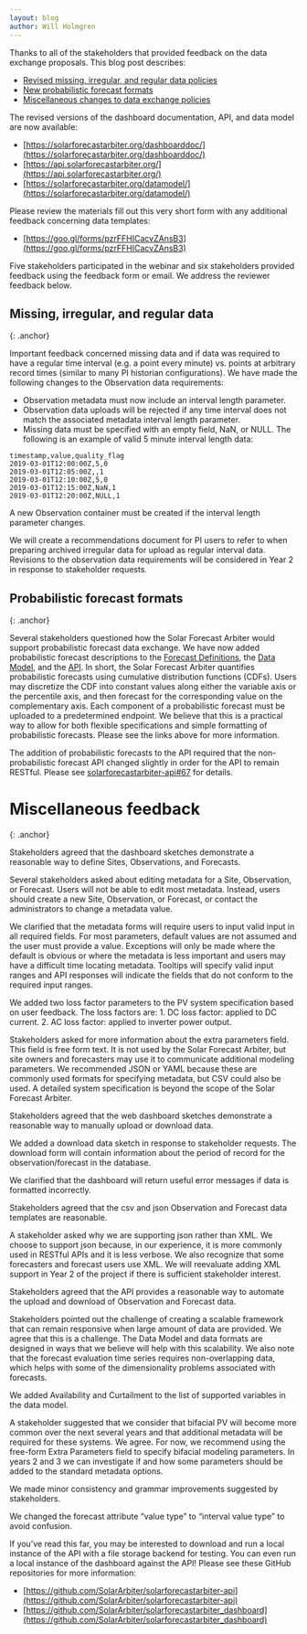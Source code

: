 ```yaml
---
layout: blog
author: Will Holmgren
---
```


Thanks to all of the stakeholders that provided feedback on the data exchange proposals. This blog post describes:

* [Revised missing, irregular, and regular data policies](#missing-irregular-and-regular-data)
* [New probabilistic forecast formats](#probabilistic-forecast-formats)
* [Miscellaneous changes to data exchange policies](#miscellaneous-feedback)

The revised versions of the dashboard documentation, API, and data model are now available:

* [https://solarforecastarbiter.org/dashboarddoc/](https://solarforecastarbiter.org/dashboarddoc/)
* [https://api.solarforecastarbiter.org/](https://api.solarforecastarbiter.org/)
* [https://solarforecastarbiter.org/datamodel/](https://solarforecastarbiter.org/datamodel/)

Please review the materials fill out this very short form with any additional feedback concerning data templates:

* [https://goo.gl/forms/pzrFFHICacvZAnsB3](https://goo.gl/forms/pzrFFHICacvZAnsB3)

Five stakeholders participated in the webinar and six stakeholders provided feedback using the feedback form or email. We address the reviewer feedback below.


## Missing, irregular, and regular data
{: .anchor}

Important feedback concerned missing data and if data was required to have a regular time interval (e.g. a point every minute) vs. points at arbitrary record times (similar to many PI historian configurations). We have made the following changes to the Observation data requirements:

* Observation metadata must now include an interval length parameter.
* Observation data uploads will be rejected if any time interval does not match the associated metadata interval length parameter.
* Missing data must be specified with an empty field, NaN, or NULL. The following is an example of valid 5 minute interval length data:

```
timestamp,value,quality_flag
2019-03-01T12:00:00Z,5,0
2019-03-01T12:05:00Z,,1
2019-03-01T12:10:00Z,5,0
2019-03-01T12:15:00Z,NaN,1
2019-03-01T12:20:00Z,NULL,1
```

A new Observation container must be created if the interval length parameter changes.

We will create a recommendations document for PI users to refer to when preparing archived irregular data for upload as regular interval data. Revisions to the observation data requirements will be considered in Year 2 in response to stakeholder requests.


## Probabilistic forecast formats
{: .anchor}

Several stakeholders questioned how the Solar Forecast Arbiter would support probabilistic forecast data exchange. We have now added probabilistic forecast descriptions to the [Forecast Definitions](https://solarforecastarbiter.org/usecases/#probforecastdef), the [Data Model](https://solarforecastarbiter.org/datamodel/#probabilistic-forecasts), and the [API](https://api.solarforecastarbiter.org/#tag/Probabilistic-Forecasts). In short, the Solar Forecast Arbiter quantifies probabilistic forecasts using cumulative distribution functions (CDFs). Users may discretize the CDF into constant values along either the variable axis or the percentile axis, and then forecast for the corresponding value on the complementary axis. Each component of a probabilistic forecast must be uploaded to a predetermined endpoint. We believe that this is a practical way to allow for both flexible specifications and simple formatting of probabilistic forecasts. Please see the links above for more information.

The addition of probabilistic forecasts to the API required that the non-probabilistic forecast API changed slightly in order for the API to remain RESTful. Please see [solarforecastarbiter-api#67](https://github.com/SolarArbiter/solarforecastarbiter-api/pull/67) for details.


# Miscellaneous feedback
{: .anchor}

Stakeholders agreed that the dashboard sketches demonstrate a reasonable way to define Sites, Observations, and Forecasts.

Several stakeholders asked about editing metadata for a Site, Observation, or Forecast. Users will not be able to edit most metadata. Instead, users should create a new Site, Observation, or Forecast, or contact the administrators to change a metadata value.

We clarified that the metadata forms will require users to input valid input in all required fields. For most parameters, default values are not assumed and the user must provide a value. Exceptions will only be made where the default is obvious or where the metadata is less important and users may have a difficult time locating metadata. Tooltips will specify valid input ranges and API responses will indicate the fields that do not conform to the required input ranges.

We added two loss factor parameters to the PV system specification based on user feedback. The loss factors are: 1. DC loss factor: applied to DC current. 2. AC loss factor: applied to inverter power output.

Stakeholders asked for more information about the extra parameters field. This field is free form text. It is not used by the Solar Forecast Arbiter, but site owners and forecasters may use it to communicate additional modeling parameters. We recommended JSON or YAML because these are commonly used formats for specifying metadata, but CSV could also be used. A detailed system specification is beyond the scope of the Solar Forecast Arbiter.

Stakeholders agreed that the web dashboard sketches demonstrate a reasonable way to manually upload or download data.

We added a download data sketch in response to stakeholder requests. The download form will contain information about the period of record for the observation/forecast in the database.

We clarified that the dashboard will return useful error messages if data is formatted incorrectly.

Stakeholders agreed that the csv and json Observation and Forecast data templates are reasonable.

A stakeholder asked why we are supporting json rather than XML. We choose to support json because, in our experience, it is more commonly used in RESTful APIs and it is less verbose. We also recognize that some forecasters and forecast users use XML. We will reevaluate adding XML support in Year 2 of the project if there is sufficient stakeholder interest.

Stakeholders agreed that the API provides a reasonable way to automate the upload and download of Observation and Forecast data.

Stakeholders pointed out the challenge of creating a scalable framework that can remain responsive when large amount of data are provided. We agree that this is a challenge. The Data Model and data formats are designed in ways that we believe will help with this scalability. We also note that the forecast evaluation time series requires non-overlapping data, which helps with some of the dimensionality problems associated with forecasts.

We added Availability and Curtailment to the list of supported variables in the data model.

A stakeholder suggested that we consider that bifacial PV will become more common over the next several years and that additional metadata will be required for these systems. We agree. For now, we recommend using the free-form Extra Parameters field to specify bifacial modeling parameters. In years 2 and 3 we can investigate if and how some parameters should be added to the standard metadata options.

We made minor consistency and grammar improvements suggested by stakeholders.

We changed the forecast attribute “value type” to “interval value type” to avoid confusion.

If you’ve read this far, you may be interested to download and run a local instance of the API with a file storage backend for testing. You can even run a local instance of the dashboard against the API! Please see these GitHub repositories for more information:

* [https://github.com/SolarArbiter/solarforecastarbiter-api](https://github.com/SolarArbiter/solarforecastarbiter-api)
* [https://github.com/SolarArbiter/solarforecastarbiter_dashboard](https://github.com/SolarArbiter/solarforecastarbiter_dashboard)
